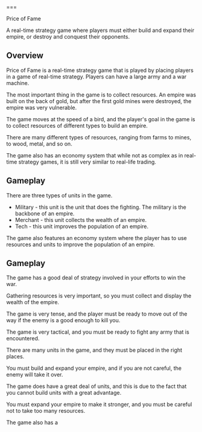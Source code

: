 
===

Price of Fame

A real-time strategy game where players must either build and expand their empire, or destroy and conquest their opponents.

## Overview

Price of Fame is a real-time strategy game that is played by placing players in a game of real-time strategy. Players can have a large army and a war machine.

The most important thing in the game is to collect resources. An empire was built on the back of gold, but after the first gold mines were destroyed, the empire was very vulnerable.

The game moves at the speed of a bird, and the player's goal in the game is to collect resources of different types to build an empire.

There are many different types of resources, ranging from farms to mines, to wood, metal, and so on.

The game also has an economy system that while not as complex as in real-time strategy games, it is still very similar to real-life trading.

## Gameplay

There are three types of units in the game.

*   Military - this unit is the unit that does the fighting. The military is the backbone of an empire.
*   Merchant - this unit collects the wealth of an empire.
*   Tech - this unit improves the population of an empire.

The game also features an economy system where the player has to use resources and units to improve the population of an empire.

## Gameplay

The game has a good deal of strategy involved in your efforts to win the war.

Gathering resources is very important, so you must collect and display the wealth of the empire.

The game is very tense, and the player must be ready to move out of the way if the enemy is a good enough to kill you.

The game is very tactical, and you must be ready to fight any army that is encountered.

There are many units in the game, and they must be placed in the right places.

You must build and expand your empire, and if you are not careful, the enemy will take it over.

The game does have a great deal of units, and this is due to the fact that you cannot build units with a great advantage.

You must expand your empire to make it stronger, and you must be careful not to take too many resources.

The game also has a
